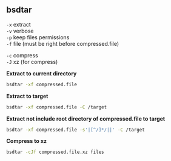 bsdtar
---

`-x` extract  
`-v` verbose  
`-p` keep files permissions  
`-f` file (must be right before compressed.file)  

`-c` compress  
`-J` xz (for compress)  

**Extract to current directory**  
```sh
bsdtar -xf compressed.file
```

**Extract to target**
```sh
bsdtar -xf compressed.file -C /target
```

**Extract not include root directory of compressed.file to target**
```sh
bsdtar -xf compressed.file -s'|[^/]*/||' -C /target
```

**Compress to xz**  
```sh
bsdtar -cJf compressed.file.xz files
```
